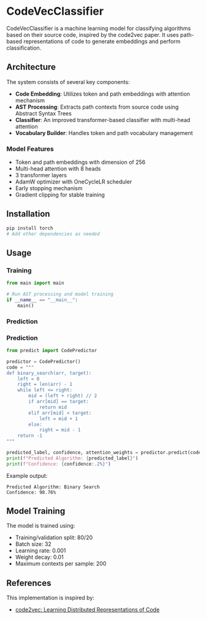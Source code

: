 # CodeVecClassifier

CodeVecClassifier is a machine learning model for classifying algorithms based on their source code, inspired by the code2vec paper. It uses path-based representations of code to generate embeddings and perform classification.

## Architecture

The system consists of several key components:

- **Code Embedding**: Utilizes token and path embeddings with attention mechanism
- **AST Processing**: Extracts path contexts from source code using Abstract Syntax Trees
- **Classifier**: An improved transformer-based classifier with multi-head attention
- **Vocabulary Builder**: Handles token and path vocabulary management

### Model Features

- Token and path embeddings with dimension of 256
- Multi-head attention with 8 heads
- 3 transformer layers
- AdamW optimizer with OneCycleLR scheduler
- Early stopping mechanism
- Gradient clipping for stable training

## Installation

```bash
pip install torch
# Add other dependencies as needed
```

## Usage

### Training

```python
from main import main

# Run AST processing and model training
if __name__ == "__main__":
    main()
```

### Prediction

### Prediction

```python
from predict import CodePredictor

predictor = CodePredictor()
code = """
def binary_search(arr, target):
    left = 0
    right = len(arr) - 1
    while left <= right:
        mid = (left + right) // 2
        if arr[mid] == target:
            return mid
        elif arr[mid] < target:
            left = mid + 1
        else:
            right = mid - 1
    return -1
"""

predicted_label, confidence, attention_weights = predictor.predict(code)
print(f"Predicted Algorithm: {predicted_label}")
print(f"Confidence: {confidence:.2%}")
```

Example output:

```
Predicted Algorithm: Binary Search
Confidence: 98.76%
```

## Model Training

The model is trained using:

- Training/validation split: 80/20
- Batch size: 32
- Learning rate: 0.001
- Weight decay: 0.01
- Maximum contexts per sample: 200

## References

This implementation is inspired by:

- [code2vec: Learning Distributed Representations of Code](https://arxiv.org/abs/1803.09473)
